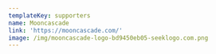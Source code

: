 ```yaml
---
templateKey: supporters
name: Mooncascade
link: 'https://mooncascade.com/'
image: /img/mooncascade-logo-bd9450eb05-seeklogo.com.png
---
```

